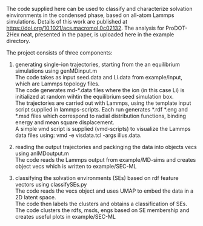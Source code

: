 The code supplied here can be used to classify and characterize solvation einvironments in the condensed phase, based on all-atom Lammps simulations.
Details of this work are published at <https://doi.org/10.1021/acs.macromol.0c02132>. The analysis for ProDOT-2Hex neat, presented in the paper, is uploaded here in the example directory.

The project consists of three components:


1) generating single-ion trajectories, starting from the an equilibrium simulations using genMDinput.m  
  The code takes as input seed.data and Li.data from example/input, which are Lammps topology files.  
  The code generates md-*.data files where the ion (in this case Li) is initialized at random wihtin the equilibrium seed simulation box.  
  The trajectories are carried out with Lammps, using the template input script supplied in lammps-scripts. Each run generates *.rdf *.eng and *.msd files which correspond to radial distribution functions, binding energy and mean square displacement.  
  A simple vmd script is supplied (vmd-scripts) to visualize the Lammps data files using: vmd -e visdata.tcl -args illus.data.  
  
  
2) reading the output trajectories and packinging the data into objects vecs using anlMDoutput.m  
  The code reads the Lammps output from example/MD-sims and creates object vecs which is written to example/SEC-ML  
  
  
3) classifying the solvation environments (SEs) based on rdf feature vectors using classifySEs.py  
  The code reads the vecs object and uses UMAP to embed the data in a 2D latent space.  
  The code then labels the clusters and obtains a classification of SEs.  
  The code clusters the rdfs, msds, engs based on SE membership and creates useful plots in example/SEC-ML  



  
